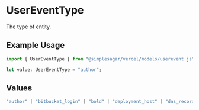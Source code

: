 # UserEventType

The type of entity.

## Example Usage

```typescript
import { UserEventType } from "@simplesagar/vercel/models/userevent.js";

let value: UserEventType = "author";
```

## Values

```typescript
"author" | "bitbucket_login" | "bold" | "deployment_host" | "dns_record" | "git_link" | "github_login" | "gitlab_login" | "hook_name" | "integration" | "edge-config" | "link" | "project_name" | "scaling_rules" | "env_var_name" | "target" | "store" | "system"
```